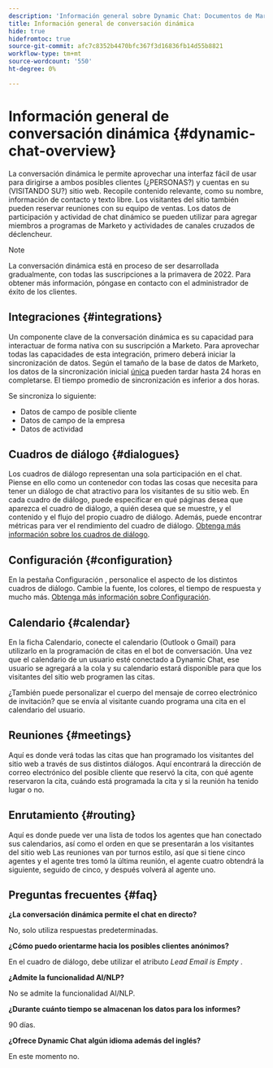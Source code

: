 ```yaml
---
description: 'Información general sobre Dynamic Chat: Documentos de Marketo: Documentación del producto'
title: Información general de conversación dinámica
hide: true
hidefromtoc: true
source-git-commit: afc7c8352b4470bfc367f3d16836fb14d55b8821
workflow-type: tm+mt
source-wordcount: '550'
ht-degree: 0%

---
```


# Información general de conversación dinámica {#dynamic-chat-overview}

La conversación dinámica le permite aprovechar una interfaz fácil de usar para dirigirse a ambos posibles clientes (¿PERSONAS?) y cuentas en su (VISITANDO SU?) sitio web. Recopile contenido relevante, como su nombre, información de contacto y texto libre. Los visitantes del sitio también pueden reservar reuniones con su equipo de ventas. Los datos de participación y actividad de chat dinámico se pueden utilizar para agregar miembros a programas de Marketo y actividades de canales cruzados de déclencheur.

>[!NOTE]
>
>La conversación dinámica está en proceso de ser desarrollada gradualmente, con todas las suscripciones a la primavera de 2022. Para obtener más información, póngase en contacto con el administrador de éxito de los clientes.

## Integraciones {#integrations}

Un componente clave de la conversación dinámica es su capacidad para interactuar de forma nativa con su suscripción a Marketo. Para aprovechar todas las capacidades de esta integración, primero deberá iniciar la sincronización de datos. Según el tamaño de la base de datos de Marketo, los datos de la sincronización inicial [única](/help/marketo/product-docs/demand-generation/dynamic-chat/connect-dynamic-chat-to-marketo.md) pueden tardar hasta 24 horas en completarse. El tiempo promedio de sincronización es inferior a dos horas.

Se sincroniza lo siguiente:

* Datos de campo de posible cliente
* Datos de campo de la empresa
* Datos de actividad

## Cuadros de diálogo {#dialogues}

Los cuadros de diálogo representan una sola participación en el chat. Piense en ello como un contenedor con todas las cosas que necesita para tener un diálogo de chat atractivo para los visitantes de su sitio web. En cada cuadro de diálogo, puede especificar en qué páginas desea que aparezca el cuadro de diálogo, a quién desea que se muestre, y el contenido y el flujo del propio cuadro de diálogo. Además, puede encontrar métricas para ver el rendimiento del cuadro de diálogo. [Obtenga más información sobre los cuadros de diálogo](/help/marketo/product-docs/demand-generation/dynamic-chat/dialogues.md).

## Configuración {#configuration}

En la pestaña Configuración , personalice el aspecto de los distintos cuadros de diálogo. Cambie la fuente, los colores, el tiempo de respuesta y mucho más. [Obtenga más información sobre Configuración](/help/marketo/product-docs/demand-generation/dynamic-chat/configuration.md).

## Calendario {#calendar}

En la ficha Calendario, conecte el calendario (Outlook o Gmail) para utilizarlo en la programación de citas en el bot de conversación. Una vez que el calendario de un usuario esté conectado a Dynamic Chat, ese usuario se agregará a la cola y su calendario estará disponible para que los visitantes del sitio web programen las citas.

¿También puede personalizar el cuerpo del mensaje de correo electrónico de invitación? que se envía al visitante cuando programa una cita en el calendario del usuario.

## Reuniones {#meetings}

Aquí es donde verá todas las citas que han programado los visitantes del sitio web a través de sus distintos diálogos. Aquí encontrará la dirección de correo electrónico del posible cliente que reservó la cita, con qué agente reservaron la cita, cuándo está programada la cita y si la reunión ha tenido lugar o no.

## Enrutamiento {#routing}

Aquí es donde puede ver una lista de todos los agentes que han conectado sus calendarios, así como el orden en que se presentarán a los visitantes del sitio web Las reuniones van por turnos estilo, así que si tiene cinco agentes y el agente tres tomó la última reunión, el agente cuatro obtendrá la siguiente, seguido de cinco, y después volverá al agente uno.

## Preguntas frecuentes {#faq}

**¿La conversación dinámica permite el chat en directo?**

No, solo utiliza respuestas predeterminadas.

**¿Cómo puedo orientarme hacia los posibles clientes anónimos?**

En el cuadro de diálogo, debe utilizar el atributo _Lead Email is Empty_ .

**¿Admite la funcionalidad AI/NLP?**

No se admite la funcionalidad AI/NLP.

**¿Durante cuánto tiempo se almacenan los datos para los informes?**

90 días.

**¿Ofrece Dynamic Chat algún idioma además del inglés?**

En este momento no.
